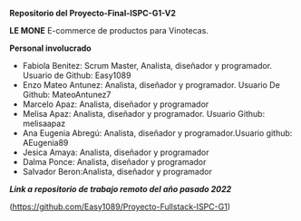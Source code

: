 
**Repositorio del Proyecto-Final-ISPC-G1-V2**

**LE MONE** E-commerce de productos para Vinotecas.

**Personal involucrado**

- Fabiola Benitez: Scrum Master, Analista, diseñador y programador. Usuario de Github: Easy1089
- Enzo Mateo Antunez: Analista, diseñador y programador. Usuario De Github: MateoAntunez7
- Marcelo Apaz: Analista, diseñador y programador
- Melisa Apaz: Analista, diseñador y programador. Usuario Github: melisaapaz 
- Ana Eugenia Abregú: Analista, diseñador y programador.Usuario github: AEugenia89
- Jesica Amaya: Analista, diseñador y programador
- Dalma Ponce: Analista, diseñador y programador
- Salvador Beron:Analista, diseñador y programador

***Link a repositorio de trabajo remoto del año pasado 2022*** 

(https://github.com/Easy1089/Proyecto-Fullstack-ISPC-G1) 


